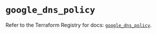 # `google_dns_policy`

Refer to the Terraform Registry for docs: [`google_dns_policy`](https://registry.terraform.io/providers/hashicorp/google-beta/5.16.0/docs/resources/google_dns_policy).
